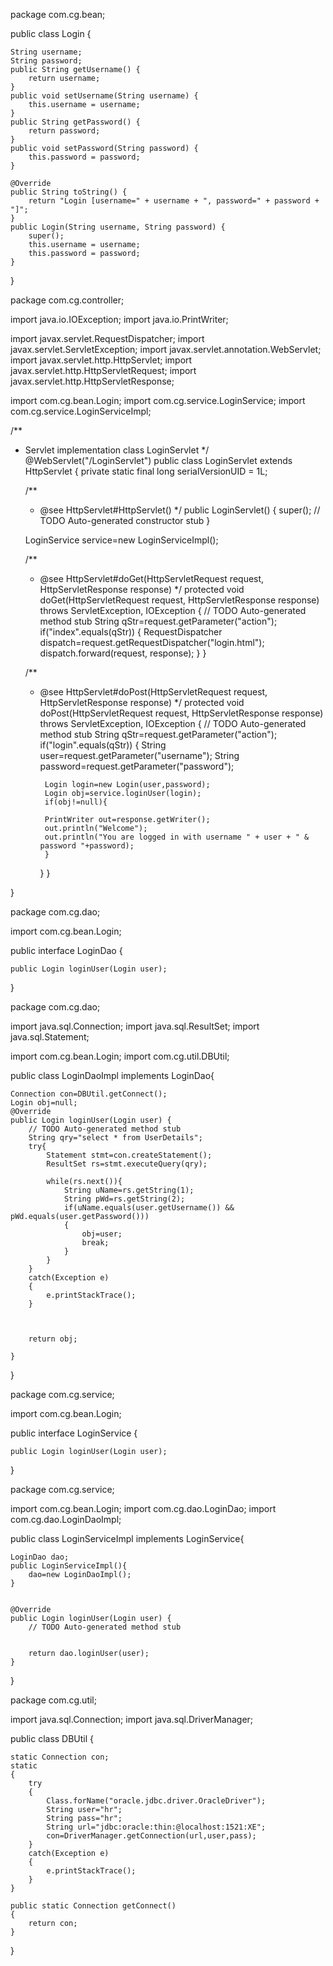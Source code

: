 package com.cg.bean;

public class Login {

	String username;
	String password;
	public String getUsername() {
		return username;
	}
	public void setUsername(String username) {
		this.username = username;
	}
	public String getPassword() {
		return password;
	}
	public void setPassword(String password) {
		this.password = password;
	}
	
	@Override
	public String toString() {
		return "Login [username=" + username + ", password=" + password + "]";
	}
	public Login(String username, String password) {
		super();
		this.username = username;
		this.password = password;
	}
	
	
}










package com.cg.controller;

import java.io.IOException;
import java.io.PrintWriter;

import javax.servlet.RequestDispatcher;
import javax.servlet.ServletException;
import javax.servlet.annotation.WebServlet;
import javax.servlet.http.HttpServlet;
import javax.servlet.http.HttpServletRequest;
import javax.servlet.http.HttpServletResponse;

import com.cg.bean.Login;
import com.cg.service.LoginService;
import com.cg.service.LoginServiceImpl;

/**
 * Servlet implementation class LoginServlet
 */
@WebServlet("/LoginServlet")
public class LoginServlet extends HttpServlet {
	private static final long serialVersionUID = 1L;
       
    /**
     * @see HttpServlet#HttpServlet()
     */
    public LoginServlet() {
        super();
        // TODO Auto-generated constructor stub
    }
    
    
    LoginService service=new LoginServiceImpl();

	/**
	 * @see HttpServlet#doGet(HttpServletRequest request, HttpServletResponse response)
	 */
	protected void doGet(HttpServletRequest request, HttpServletResponse response) throws ServletException, IOException {
		// TODO Auto-generated method stub
		String qStr=request.getParameter("action");
		if("index".equals(qStr))
		{
			RequestDispatcher dispatch=request.getRequestDispatcher("login.html");
			dispatch.forward(request, response);
		}
	}

	/**
	 * @see HttpServlet#doPost(HttpServletRequest request, HttpServletResponse response)
	 */
	protected void doPost(HttpServletRequest request, HttpServletResponse response) throws ServletException, IOException {
		// TODO Auto-generated method stub
		String qStr=request.getParameter("action");
		if("login".equals(qStr))
		{
			String user=request.getParameter("username");
			String password=request.getParameter("password");
			
			Login login=new Login(user,password);
			Login obj=service.loginUser(login);
			if(obj!=null){
			
			PrintWriter out=response.getWriter();
			out.println("Welcome");
			out.println("You are logged in with username " + user + " & password "+password);
			}
		}
	}

}

















package com.cg.dao;

import com.cg.bean.Login;

public interface LoginDao {


	public Login loginUser(Login user);
}







package com.cg.dao;

import java.sql.Connection;
import java.sql.ResultSet;
import java.sql.Statement;




import com.cg.bean.Login;
import com.cg.util.DBUtil;

public class LoginDaoImpl implements LoginDao{

	Connection con=DBUtil.getConnect();
	Login obj=null;
	@Override
	public Login loginUser(Login user) {
		// TODO Auto-generated method stub
		String qry="select * from UserDetails";
		try{
			Statement stmt=con.createStatement();
			ResultSet rs=stmt.executeQuery(qry);
			
			while(rs.next()){
				String uName=rs.getString(1);
				String pWd=rs.getString(2);
				if(uName.equals(user.getUsername()) && pWd.equals(user.getPassword()))
				{
					obj=user;
					break;
				}
			}
		}
		catch(Exception e)
		{
			e.printStackTrace();
		}
		
		
		
		return obj;
		
	}
	
}















package com.cg.service;

import com.cg.bean.Login;

public interface LoginService {
	
	public Login loginUser(Login user);

}











package com.cg.service;

import com.cg.bean.Login;
import com.cg.dao.LoginDao;
import com.cg.dao.LoginDaoImpl;

public class LoginServiceImpl implements LoginService{

	LoginDao dao;
	public LoginServiceImpl(){
		dao=new LoginDaoImpl();
	}
	
	
	@Override
	public Login loginUser(Login user) {
		// TODO Auto-generated method stub
		
		
		return dao.loginUser(user);
	}

}
















package com.cg.util;

import java.sql.Connection;
import java.sql.DriverManager;

public class DBUtil {
	
	static Connection con;
	static
	{
		try
		{
			Class.forName("oracle.jdbc.driver.OracleDriver");
			String user="hr";
			String pass="hr";
			String url="jdbc:oracle:thin:@localhost:1521:XE";
			con=DriverManager.getConnection(url,user,pass);
		}
		catch(Exception e)
		{
			e.printStackTrace();
		}
	}
	
	public static Connection getConnect()
	{
		return con;
	}

}
